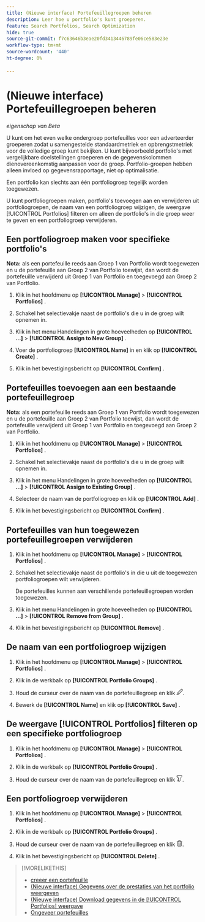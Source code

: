 ```yaml
---
title: (Nieuwe interface) Portefeuillegroepen beheren
description: Leer hoe u portfolio's kunt groeperen.
feature: Search Portfolios, Search Optimization
hide: true
source-git-commit: f7c63646b3eae20fd3413446789fe06ce583e23e
workflow-type: tm+mt
source-wordcount: '440'
ht-degree: 0%

---
```


# (Nieuwe interface) Portefeuillegroepen beheren

*eigenschap van Beta*

U kunt om het even welke ondergroep portefeuilles voor een adverteerder groeperen zodat u samengestelde standaardmetriek en opbrengstmetriek voor de volledige groep kunt bekijken. U kunt bijvoorbeeld portfolio&#39;s met vergelijkbare doelstellingen groeperen en de gegevenskolommen dienovereenkomstig aanpassen voor de groep. Portfolio-groepen hebben alleen invloed op gegevensrapportage, niet op optimalisatie.

Een portfolio kan slechts aan één portfoliogroep tegelijk worden toegewezen.

U kunt portfoliogroepen maken, portfolio&#39;s toevoegen aan en verwijderen uit portfoliogroepen, de naam van een portfoliogroep wijzigen, de weergave [!UICONTROL Portfolios] filteren om alleen de portfolio&#39;s in die groep weer te geven en een portfoliogroep verwijderen.

## Een portfoliogroep maken voor specifieke portfolio&#39;s

**Nota:** als een portefeuille reeds aan Groep 1 van Portfolio wordt toegewezen en u de portefeuille aan Groep 2 van Portfolio toewijst, dan wordt de portefeuille verwijderd uit Groep 1 van Portfolio en toegevoegd aan Groep 2 van Portfolio.

1. Klik in het hoofdmenu op **[!UICONTROL Manage]** > **[!UICONTROL Portfolios]** .

1. Schakel het selectievakje naast de portfolio&#39;s die u in de groep wilt opnemen in.

1. Klik in het menu Handelingen in grote hoeveelheden op **[!UICONTROL ...]** > **[!UICONTROL Assign to New Group]** .

1. Voer de portfoliogroep **[!UICONTROL Name]** in en klik op **[!UICONTROL Create]** .

1. Klik in het bevestigingsbericht op **[!UICONTROL Confirm]** .

## Portefeuilles toevoegen aan een bestaande portefeuillegroep

**Nota:** als een portefeuille reeds aan Groep 1 van Portfolio wordt toegewezen en u de portefeuille aan Groep 2 van Portfolio toewijst, dan wordt de portefeuille verwijderd uit Groep 1 van Portfolio en toegevoegd aan Groep 2 van Portfolio.

1. Klik in het hoofdmenu op **[!UICONTROL Manage]** > **[!UICONTROL Portfolios]** .

1. Schakel het selectievakje naast de portfolio&#39;s die u in de groep wilt opnemen in.

1. Klik in het menu Handelingen in grote hoeveelheden op **[!UICONTROL ...]** > **[!UICONTROL Assign to Existing Group]** .

1. Selecteer de naam van de portfoliogroep en klik op **[!UICONTROL Add]** .

1. Klik in het bevestigingsbericht op **[!UICONTROL Confirm]** .

## Portefeuilles van hun toegewezen portefeuillegroepen verwijderen

1. Klik in het hoofdmenu op **[!UICONTROL Manage]** > **[!UICONTROL Portfolios]** .

1. Schakel het selectievakje naast de portfolio&#39;s in die u uit de toegewezen portfoliogroepen wilt verwijderen.

   De portefeuilles kunnen aan verschillende portefeuillegroepen worden toegewezen.

1. Klik in het menu Handelingen in grote hoeveelheden op **[!UICONTROL ...]** > **[!UICONTROL Remove from Group]** .

1. Klik in het bevestigingsbericht op **[!UICONTROL Remove]** .

## De naam van een portfoliogroep wijzigen

1. Klik in het hoofdmenu op **[!UICONTROL Manage]** > **[!UICONTROL Portfolios]** .

1. Klik in de werkbalk op **[!UICONTROL Portfolio Groups]** .

1. Houd de curseur over de naam van de portefeuillegroep en klik ![ anders noemen de Groep van Portfolio ](/help/search-social-commerce/assets/edit-new.png " anders noemt de Groep van Portfolio ").

1. Bewerk de **[!UICONTROL Name]** en klik op **[!UICONTROL Save]** .

## De weergave [!UICONTROL Portfolios] filteren op een specifieke portfoliogroep

1. Klik in het hoofdmenu op **[!UICONTROL Manage]** > **[!UICONTROL Portfolios]** .

1. Klik in de werkbalk op **[!UICONTROL Portfolio Groups]** .

1. Houd de curseur over de naam van de portefeuillegroep en klik ![ Filter door de Groep van Portfolio ](/help/search-social-commerce/assets/filter-new.png " Filter door de Groep van Portfolio ").

## Een portfoliogroep verwijderen

1. Klik in het hoofdmenu op **[!UICONTROL Manage]** > **[!UICONTROL Portfolios]** .

1. Klik in de werkbalk op **[!UICONTROL Portfolio Groups]** .

1. Houd de curseur over de naam van de portefeuillegroep en klik ![ de Groep van Portfolio van de Schrapping ](/help/search-social-commerce/assets/delete-new.png " de Groep van Portfolio ").

1. Klik in het bevestigingsbericht op **[!UICONTROL Delete]** .

>[!MORELIKETHIS]
>
>* [ creeer een portefeuille ](portfolio-create.md)
>* [ (Nieuwe interface) Gegevens over de prestaties van het portfolio weergeven ](portfolio-details.md)
>* [ (Nieuwe interface) Download gegevens in de [!UICONTROL Portfolios] weergave ](portfolio-view-report.md)
>* [ Ongeveer portefeuilles ](portfolio-about.md)
